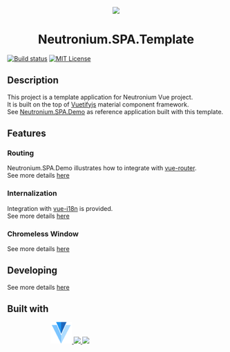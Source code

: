 <p align="center"><img width="100" src="https://raw.githubusercontent.com/NeutroniumCore/neutronium-vue/master/template/src/assets/logo.png"></p>
<h1 align="center">Neutronium.SPA.Template</h1>

[![Build status](https://img.shields.io/appveyor/ci/David-Desmaisons/neutronium-spa-template.svg?maxAge=2592000)](https://ci.appveyor.com/project/David-Desmaisons/neutronium-spa-template)
[![MIT License](https://img.shields.io/github/license/NeutroniumCore/Neutronium.SPA.Template.svg)](https://github.com/NeutroniumCore/Neutronium.SPA.Template/blob/master/LICENSE)

## Description

This project is a template application for Neutronium Vue project.<br>
It is built on the top of [Vuetifyjs](https://vuetifyjs.com) material component framework.<br>
See [Neutronium.SPA.Demo](https://github.com/NeutroniumCore/Neutronium.SPA.Demo) as reference application built with this template.

## Features

### Routing

Neutronium.SPA.Demo illustrates how to integrate with [vue-router](https://router.vuejs.org/en/).<br>
See more details [here](./Documentation/Routing.md)

### Internalization

Integration with [vue-i18n](https://kazupon.github.io/vue-i18n/en/) is provided.<br>
See more details [here](./Documentation/Internalization.md)

### Chromeless Window

See more details [here](./Documentation/Chromeless.md)

## Developing 

See more details [here](./Documentation/Developing.md)

## Built with

<p style="margin-left:100px;" align="">
<a href="https://vuetifyjs.com">
<img src="./Neutronium.SPA/View/src/assets/v.png" height="50px">
</a>
<a href="https://github.com/NeutroniumCore/Neutronium">
<img src="https://raw.githubusercontent.com/NeutroniumCore/neutronium-vue/master/template/src/assets/logo.png" height="50px">
</a>
<a href="https://vuejs.org">
<img src="https://vuejs.org/images/logo.png" height="50px">
</a>
</p>




